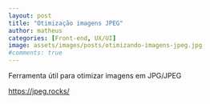 ```yaml
---
layout: post
title: "Otimização imagens JPEG"
author: matheus
categories: [Front-end, UX/UI]
image: assets/images/posts/otimizando-imagens-jpeg.jpg
#comments: true
---
```


Ferramenta útil para otimizar imagens em JPG/JPEG

<a href="https://jpeg.rocks/" rel="noopener noreferrer">https://jpeg.rocks/</a>
